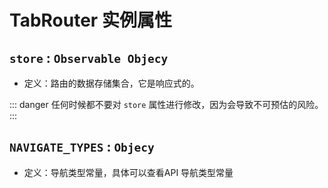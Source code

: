 # TabRouter 实例属性

## `store` : `Observable Objecy`

* 定义：路由的数据存储集合，它是响应式的。

::: danger
任何时候都不要对 `store` 属性进行修改，因为会导致不可预估的风险。
:::

## `NAVIGATE_TYPES` : `Objecy`

* 定义：导航类型常量，具体可以查看<TabRouterLink open="/api/TabRouter/NAVIGATE_TYPES">API 导航类型常量</TabRouterLink>

